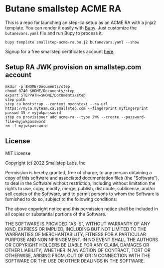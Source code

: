 # Butane smallstep ACME RA

This is a repo for launching an step-ca setup as an ACME RA with a jinja2 template. You can render it easily with [Bupy](https://github.com/quickvm/bupy). Just customize the `butanevars.yaml` file and run Bupy to process it.

```
bupy template smallstep-acme-ra.bu.j2 butanevars.yaml --show
```

Signup for a free smallstep certificates account [here](https://smallstep.com/signup?product=cm).


## Setup RA JWK provision on smallstep.com account

```
mkdir -p $HOME/Documents/step
chmod 0740 $HOME/Documents/step
export STEPPATH=$HOME/Documents/step
step path
step ca bootstrap --context mycontext --ca-url https://myca.myteam.ca.smallstep.com --fingerprint myfingerprint
passwd 35 > myjwkpassword
step ca provisioner add acme-ra --type JWK --create --password-file=myjwkpassword
rm -f myjwkpassword
```

## License

MIT License

Copyright (c) 2022 Smallstep Labs, Inc

Permission is hereby granted, free of charge, to any person obtaining a copy
of this software and associated documentation files (the "Software"), to deal
in the Software without restriction, including without limitation the rights
to use, copy, modify, merge, publish, distribute, sublicense, and/or sell
copies of the Software, and to permit persons to whom the Software is
furnished to do so, subject to the following conditions:

The above copyright notice and this permission notice shall be included in all
copies or substantial portions of the Software.

THE SOFTWARE IS PROVIDED "AS IS", WITHOUT WARRANTY OF ANY KIND, EXPRESS OR
IMPLIED, INCLUDING BUT NOT LIMITED TO THE WARRANTIES OF MERCHANTABILITY,
FITNESS FOR A PARTICULAR PURPOSE AND NONINFRINGEMENT. IN NO EVENT SHALL THE
AUTHORS OR COPYRIGHT HOLDERS BE LIABLE FOR ANY CLAIM, DAMAGES OR OTHER
LIABILITY, WHETHER IN AN ACTION OF CONTRACT, TORT OR OTHERWISE, ARISING FROM,
OUT OF OR IN CONNECTION WITH THE SOFTWARE OR THE USE OR OTHER DEALINGS IN THE
SOFTWARE.

